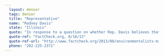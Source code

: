 ```yaml
---
  layout: denier
  tags: denier
  title: "Representative"
  name: "Rodney Davis"
  state: "Illinois"
  quote: "In response to a question on whether Rep. Davis believes that climate change is caused by man, a spokesman for the congressman told FactCheck.org, “It is one of the contributing factors, yes, but to what extent is open to debate and further research.” Rep. Davis' office did not respond to a request for comment from CAP Action."
  quote-ref: "FactCheck.org, 8/16/13"
  quote-ref-url: "http://www.factcheck.org/2013/08/environmentalists-misuse-gop-quote/"
  phone: "202-225-2371"
---
```

